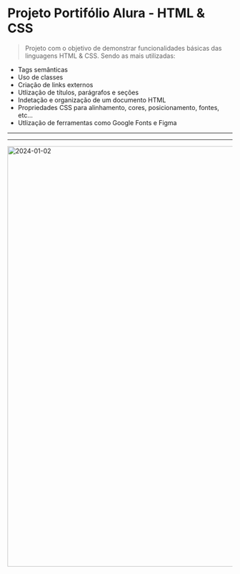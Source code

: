 <h1>Projeto Portifólio Alura - HTML & CSS</h1>

> Projeto com o objetivo de demonstrar funcionalidades básicas das linguagens HTML & CSS. Sendo as mais utilizadas:

<ul>
  <li>Tags semânticas</li>
  <li>Uso de classes</li>
  <li>Criação de links externos</li>
  <li>Utlização de títulos, parágrafos e seções</li>
  <li>Indetação e organização de um documento HTML</li>
  <li>Propriedades CSS para alinhamento, cores, posicionamento, fontes, etc...</li>
  <li>Utlização de ferramentas como Google Fonts e Figma</li>
</ul>

<hr>
<hr>

<img width="941" alt="2024-01-02" src="https://github.com/pedrootavio-xy/alura_portifolio/assets/153446333/1998a348-d71e-4d94-bcff-b0a2be34b898">

